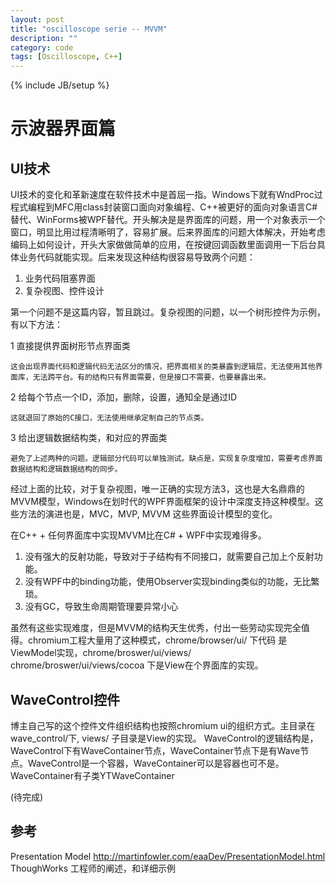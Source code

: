 ```yaml
---
layout: post
title: "oscilloscope serie -- MVVM"
description: ""
category: code
tags: [Oscilloscope, C++]
---
```

{% include JB/setup %}

示波器界面篇
==

## UI技术

UI技术的变化和革新速度在软件技术中是首屈一指。Windows下就有WndProc过程式编程到MFC用class封装窗口面向对象编程、C++被更好的面向对象语言C#替代、WinForms被WPF替代。开头解决是是界面库的问题，用一个对象表示一个窗口，明显比用过程清晰明了，容易扩展。后来界面库的问题大体解决，开始考虑编码上如何设计，开头大家做做简单的应用，在按键回调函数里面调用一下后台具体业务代码就能实现。后来发现这种结构很容易导致两个问题：
 
 1. 业务代码阻塞界面
 1. 复杂视图、控件设计

第一个问题不是这篇内容，暂且跳过。复杂视图的问题，以一个树形控件为示例，有以下方法：

1 直接提供界面树形节点界面类

	这会出现界面代码和逻辑代码无法区分的情况，把界面相关的类暴露到逻辑层，无法使用其他界面库，无法跨平台。有的结构只有界面需要，但是接口不需要，也要暴露出来。

2 给每个节点一个ID，添加，删除，设置，通知全是通过ID

	这就退回了原始的C接口，无法使用继承定制自己的节点类。

3 给出逻辑数据结构类，和对应的界面类

	避免了上述两种的问题。逻辑部分代码可以单独测试。缺点是，实现复杂度增加，需要考虑界面数据结构和逻辑数据结构的同步。

经过上面的比较，对于复杂视图，唯一正确的实现方法3，这也是大名鼎鼎的MVVM模型，Windows在划时代的WPF界面框架的设计中深度支持这种模型。这些方法的演进也是，MVC，MVP, MVVM 这些界面设计模型的变化。

在C++ + 任何界面库中实现MVVM比在C# + WPF中实现难得多。

1. 没有强大的反射功能，导致对于子结构有不同接口，就需要自己加上个反射功能。
2. 没有WPF中的binding功能，使用Observer实现binding类似的功能，无比繁琐。
3. 没有GC，导致生命周期管理要异常小心

虽然有这些实现难度，但是MVVM的结构天生优秀，付出一些劳动实现完全值得。chromium工程大量用了这种模式，chrome/browser/ui/ 下代码
是ViewModel实现，chrome/broswer/ui/views/ chrome/broswer/ui/views/cocoa 下是View在个界面库的实现。


## WaveControl控件

博主自己写的这个控件文件组织结构也按照chromium ui的组织方式。主目录在wave_control/下, views/ 子目录是View的实现。
WaveControl的逻辑结构是，WaveControl下有WaveContainer节点，WaveContainer节点下是有Wave节点。WaveControl是一个容器，WaveContainer可以是容器也可不是。WaveContainer有子类YTWaveContainer

(待完成)

## 参考

Presentation Model
http://martinfowler.com/eaaDev/PresentationModel.html  ThoughWorks 工程师的阐述，和详细示例

